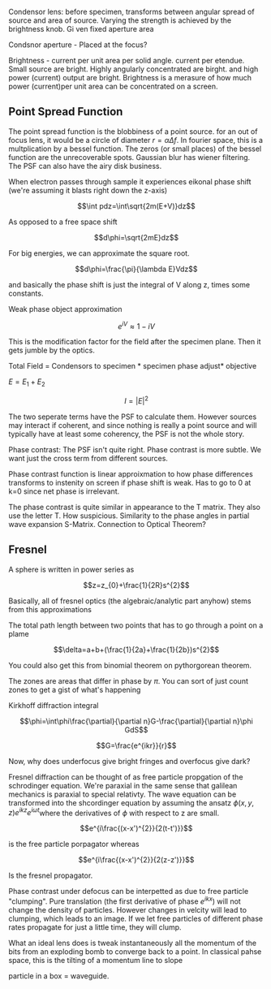 Condensor lens: before specimen, transforms between angular spread of
source and area of source. Varying the strength is achieved by the
brightness knob. Gi ven fixed aperture area

Condsnor aperture - Placed at the focus?

Brightness - current per unit area per solid angle. current per etendue.
Small source are bright. Highly angularly concentrated are birght. and
high power (current) output are bright. Brightness is a merasure of how
much power (current)per unit area can be concentrated on a screen.

Point Spread Function
---------------------

The point spread function is the blobbiness of a point source. for an
out of focus lens, it would be a circle of diameter $r=\alpha\Delta f$.
In fourier space, this is a multplication by a bessel function. The
zeros (or small places) of the bessel function are the unrecoverable
spots. Gaussian blur has wiener filtering. The PSF can also have the
airy disk business.

When electron passes through sample it experiences eikonal phase shift
(we're assuming it blasts right down the z-axis)

$$\int pdz=\int\sqrt{2m(E+V)}dz$$

As opposed to a free space shift

$$d\phi=\sqrt{2mE}dz$$

For big energies, we can approximate the square root.

$$d\phi=\frac{\pi}{\lambda E}Vdz$$

and basically the phase shift is just the integral of V along z, times
some constants.

Weak phase object approximation

$$e^{iV}\approx1-iV$$

This is the modification factor for the field after the specimen plane.
Then it gets jumble by the optics.

Total Field = Condensors to specimen \* specimen phase adjust\*
objective

$E=E_{1}+E_{2}$

$$I=|E|^{2}$$

The two seperate terms have the PSF to calculate them. However sources
may interact if coherent, and since nothing is really a point source and
will typically have at least some coherency, the PSF is not the whole
story.

Phase contrast: The PSF isn't quite right. Phase contrast is more
subtle. We want just the cross term from different sources.

Phase contrast function is linear approixmation to how phase differences
transforms to instenity on screen if phase shift is weak. Has to go to 0
at k=0 since net phase is irrelevant.

The phase contrast is quite similar in appearance to the T matrix. They
also use the letter T. How suspicious. Similarity to the phase angles in
partial wave expansion S-Matrix. Connection to Optical Theorem?

Fresnel
-------

A sphere is written in power series as

$$z=z_{0}+\frac{1}{2R}s^{2}$$

Basically, all of fresnel optics (the algebraic/analytic part anyhow)
stems from this approximations

The total path length between two points that has to go through a point
on a plame

$$\delta=a+b+(\frac{1}{2a}+\frac{1}{2b})s^{2}$$

You could also get this from binomial theorem on pythorgorean theorem.

The zones are areas that differ in phase by $\pi$. You can sort of just
count zones to get a gist of what's happening

Kirkhoff diffraction integral

$$\phi=\int\phi\frac{\partial}{\partial n}G-\frac{\partial}{\partial n}\phi GdS$$

$$G=\frac{e^{ikr}}{r}$$

Now, why does underfocus give bright fringes and overfocus give dark?

Fresnel diffraction can be thought of as free particle propgation of the
schrodinger equation. We're paraxial in the same sense that galilean
mechanics is paraxial to special relativty. The wave equation can be
transformed into the shcordinger equation by assuming the ansatz
$\phi(x,y,z)e^{ikz}e^{i\omega t}$where the derivatives of $\phi$ with
respect to z are small.

$$e^{i\frac{(x-x')^{2}}{2(t-t')}}$$

is the free particle porpagator whereas

$$e^{i\frac{(x-x')^{2}}{2(z-z')}}$$

Is the fresnel propagator.

Phase contrast under defocus can be interpetted as due to free particle
"clumping". Pure translation (the first derivative of phase $e^{ikx}$)
will not change the density of particles. However changes in velcity
will lead to clumping, which leads to an image. If we let free particles
of different phase rates propagate for just a little time, they will
clump.

What an ideal lens does is tweak instantaneously all the momentum of the
bits from an exploding bomb to converge back to a point. In classical
pahse space, this is the tilting of a momentum line to slope

particle in a box = waveguide.
